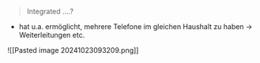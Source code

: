 > Integrated ....?


- hat u.a. ermöglicht, mehrere Telefone im gleichen Haushalt zu haben -> Weiterleitungen etc.



![[Pasted image 20241023093209.png]]